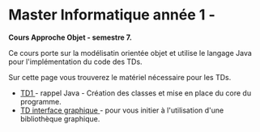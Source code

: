 # Master Informatique année 1 - 

<b>Cours Approche Objet - semestre 7. </b>

Ce cours porte sur la modélisatin orientée objet et utilise le langage Java pour l'implémentation du code des TDs.

Sur cette page vous trouverez le matériel nécessaire pour les TDs. 
<ul>
  <li> <a href="/mbeurton52/ApprocheObjet//blob/main/mbeurton52/ApprocheObjet/tree/main/TD/td1"> TD1 </a> - rappel Java - Création des classes et mise en place du core du programme.</li>
  <li> <a href="/mbeurton52/ApprocheObjet/tree/main/TDGraphiq"> TD interface graphique </a> - pour vous initier à l'utilisation d'une bibliothèque graphique.</li>

